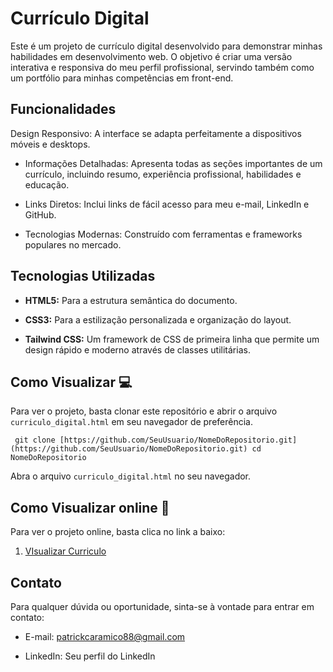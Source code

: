 # Currículo Digital
Este é um projeto de currículo digital desenvolvido para demonstrar minhas habilidades em desenvolvimento web. O objetivo é criar uma versão interativa e responsiva do meu perfil profissional, servindo também como um portfólio para minhas competências em front-end.

## Funcionalidades
Design Responsivo: A interface se adapta perfeitamente a dispositivos móveis e desktops.

* Informações Detalhadas: Apresenta todas as seções importantes de um currículo, incluindo resumo, experiência profissional, habilidades e educação.

* Links Diretos: Inclui links de fácil acesso para meu e-mail, LinkedIn e GitHub.

* Tecnologias Modernas: Construído com ferramentas e frameworks populares no mercado.

## Tecnologias Utilizadas
* **HTML5:** Para a estrutura semântica do documento.

* **CSS3:** Para a estilização personalizada e organização do layout.

* **Tailwind CSS:** Um framework de CSS de primeira linha que permite um design rápido e moderno através de classes utilitárias.

## Como Visualizar 💻
Para ver o projeto, basta clonar este repositório e abrir o arquivo ` curriculo_digital.html ` em seu navegador de preferência.

`` 
git clone [https://github.com/SeuUsuario/NomeDoRepositorio.git](https://github.com/SeuUsuario/NomeDoRepositorio.git)
cd NomeDoRepositorio
`` 


Abra o arquivo ` curriculo_digital.html ` no seu navegador.

## Como Visualizar online 🚀

Para ver o projeto online, basta clica no link a baixo: 

1. [VIsualizar Curriculo](https://digital-curriculum.netlify.app/)

## Contato
Para qualquer dúvida ou oportunidade, sinta-se à vontade para entrar em contato:

* E-mail: patrickcaramico88@gmail.com

* LinkedIn: Seu perfil do LinkedIn
